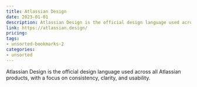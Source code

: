 ```yaml
---
title: Atlassian Design
date: 2023-01-01
description: Atlassian Design is the official design language used across all Atlassian products, with a focus on consistency, clarity, and usability.
link: https://atlassian.design/
pricing: 
tags: 
- unsorted-bookmarks-2 
categories: 
- unsorted 
---
```


Atlassian Design is the official design language used across all Atlassian products, with a focus on consistency, clarity, and usability.